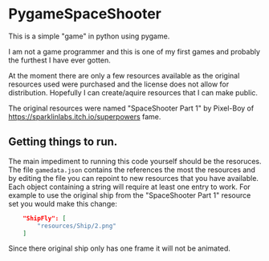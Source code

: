# PygameSpaceShooter

This is a simple "game" in python using pygame.

I am not a game programmer and this is one of my first games and probably the furthest I have ever gotten. 

At the moment there are only a few resources available as the original resources used were purchased and the license does not allow for distribution. Hopefully I can create/aquire resources that I can make public.

The original resources were named "SpaceShooter Part 1" by Pixel-Boy of https://sparklinlabs.itch.io/superpowers fame.

## Getting things to run.

The main impediment to running this code yourself should be the resoruces. The file `gamedata.json` contains the references the most the resources and by editing the file you can repoint to new resources that you have available. Each object containing a string will require at least one entry to work. For example to use the original ship from the "SpaceShooter Part 1" resource set you would make this change:

```json
    "ShipFly": [
        "resources/Ship/2.png"
    ]

```

Since there original ship only has one frame it will not be animated. 